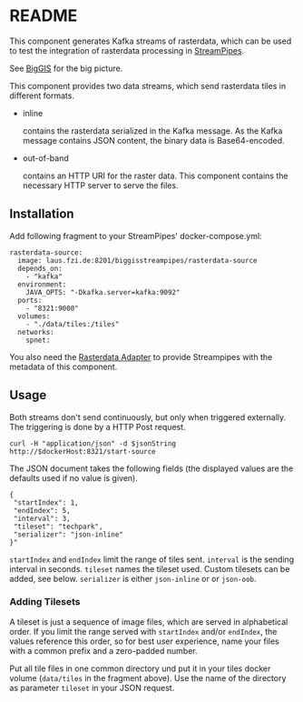 README
======

This component generates Kafka streams of rasterdata, which can be used to test the integration of rasterdata
processing in [StreamPipes](https://www.streampipes.org).

See [BigGIS](http://biggis-project.eu/biggis-docs/) for the big picture.

This component provides two data streams, which send rasterdata tiles in different formats.

* inline

  contains the rasterdata serialized in the Kafka message.
  As the Kafka message contains JSON content, the binary data is Base64-encoded.

* out-of-band

  contains an HTTP URI for the raster data. This component contains the necessary HTTP server to serve
  the files.


Installation
------------

Add following fragment to your StreamPipes' docker-compose.yml:

    rasterdata-source:
      image: laus.fzi.de:8201/biggisstreampipes/rasterdata-source
      depends_on:
        - "kafka"
      environment:
        JAVA_OPTS: "-Dkafka.server=kafka:9092"
      ports:
        - "8321:9000"
      volumes:
        - "./data/tiles:/tiles"
      networks:
        spnet:

You also need the [Rasterdata Adapter](https://github.com/biggis-project/biggisstreampipes-rasterdataadapter)
to provide Streampipes with the metadata of this component.


Usage
-----

Both streams don't send continuously, but only when triggered externally.
The triggering is done by a HTTP Post request.

    curl -H "application/json" -d $jsonString http://$dockerHost:8321/start-source

The JSON document takes the following fields (the displayed values are the defaults used if no value is given).

    {
     "startIndex": 1,
     "endIndex": 5,
     "interval": 3,
     "tileset": "techpark",
     "serializer": "json-inline"
    }"

`startIndex` and `endIndex` limit the range of tiles sent.
`interval` is the sending interval in seconds.
`tileset` names the tileset used. Custom tilesets can be added, see below.
`serializer` is either `json-inline` or or `json-oob`.

### Adding Tilesets

A tileset is just a sequence of image files, which are served in alphabetical order. If you limit the range served
with `startIndex` and/or `endIndex`, the values reference this order, so for best user experience, name your files
with a common prefix and a zero-padded number.

Put all tile files in one common directory und put it in your tiles docker volume (`data/tiles` in the fragment above).
Use the name of the directory as parameter `tileset` in your JSON request.